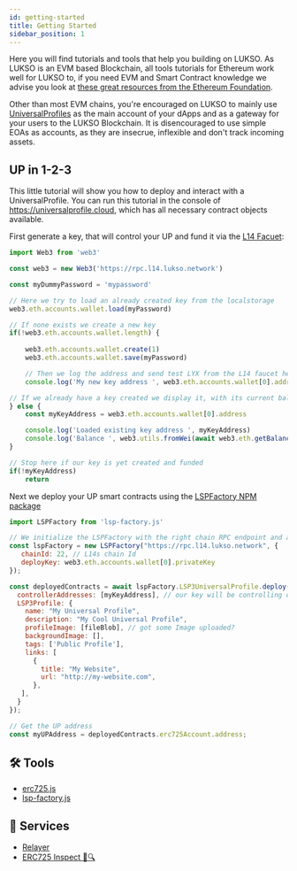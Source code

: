 ```yaml
---
id: getting-started
title: Getting Started
sidebar_position: 1
---
```


Here you will find tutorials and tools that help you building on LUKSO. As LUKSO is an EVM based Blockchain, all tools tutorials for Ethereum work well for LUKSO to, if you need EVM and Smart Contract knowledge we advise you look at [these great resources from the Ethereum Foundation](https://ethereum.org/en/developers/learning-tools/).


Other than most EVM chains, you're encouraged on LUKSO to mainly use [UniversalProfiles](../standards/universal-profile.md) as the main account of your dApps and as a gateway for your users to the LUKSO Blockchain. It is disencouraged to use simple EOAs as accounts, as they are insecrue, inflexible and don't track incoming assets.

## UP in 1-2-3

This little tutorial will show you how to deploy and interact with a UniversalProfile.
You can run this tutorial in the console of <https://universalprofile.cloud>, which has all necessary contract objects available.

First generate a key, that will control your UP and fund it via the [L14 Facuet](http://faucet.l14.lukso.network):

```js
import Web3 from 'web3'

const web3 = new Web3('https://rpc.l14.lukso.network')

const myDummyPassword = 'mypassword'

// Here we try to load an already created key from the localstorage
web3.eth.accounts.wallet.load(myPassword)

// If none exists we create a new key
if(!web3.eth.accounts.wallet.length) {
  
    web3.eth.accounts.wallet.create(1)
    web3.eth.accounts.wallet.save(myPassword)

    // Then we log the address and send test LYX from the L14 faucet here: http://faucet.l14.lukso.network
    console.log('My new key address ', web3.eth.accounts.wallet[0].address)

// If we already have a key created we display it, with its current balance
} else {
    const myKeyAddress = web3.eth.accounts.wallet[0].address

    console.log('Loaded existing key address ', myKeyAddress)
    console.log('Balance ', web3.utils.fromWei(await web3.eth.getBalance(myKeyAddress), 'ether'), 'LYXt')
}

// Stop here if our key is yet created and funded
if(!myKeyAddress)
    return
```

Next we deploy your UP smart contracts using the [LSPFactory NPM package](./lsp-factoryjs/getting-started)

```js
import LSPFactory from 'lsp-factory.js'

// We initialize the LSPFactory with the right chain RPC endpoint and a privatekey from which we will deploy the UPs
const lspFactory = new LSPFactory("https://rpc.l14.lukso.network", {
   chainId: 22, // L14s chain Id
   deployKey: web3.eth.accounts.wallet[0].privateKey
});

const deployedContracts = await lspFactory.LSP3UniversalProfile.deploy({
  controllerAddresses: [myKeyAddress], // our key will be controlling our UP in the beginning
  LSP3Profile: {
    name: "My Universal Profile",
    description: "My Cool Universal Profile",
    profileImage: [fileBlob], // got some Image uploaded?
    backgroundImage: [],
    tags: ['Public Profile'],
    links: [
      {
        title: "My Website",
        url: "http://my-website.com",
      },
   ],
  }
});

// Get the UP address
const myUPAddress = deployedContracts.erc725Account.address;

```


## 🛠 Tools

- [erc725.js](./erc725js/getting-started)
- [lsp-factory.js](./lsp-factoryjs/getting-started)

## 🔌 Services

- [Relayer](./relayer-api)
- [ERC725 Inspect 📝🔍](./erc725-tools)